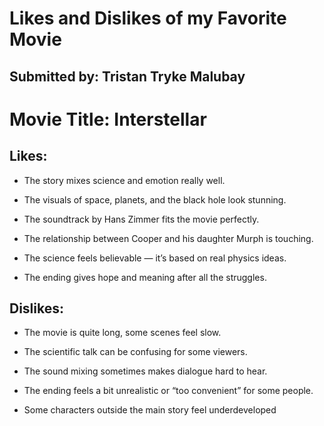 # Likes and Dislikes of my Favorite Movie
## Submitted by: **Tristan Tryke Malubay**


# Movie Title: Interstellar

## Likes: 
- The story mixes science and emotion really well.

- The visuals of space, planets, and the black hole look stunning.

- The soundtrack by Hans Zimmer fits the movie perfectly.

- The relationship between Cooper and his daughter Murph is touching.

- The science feels believable — it’s based on real physics ideas.

- The ending gives hope and meaning after all the struggles.

## Dislikes: 
- The movie is quite long, some scenes feel slow.

- The scientific talk can be confusing for some viewers.

- The sound mixing sometimes makes dialogue hard to hear.

- The ending feels a bit unrealistic or “too convenient” for some people.

- Some characters outside the main story feel underdeveloped
